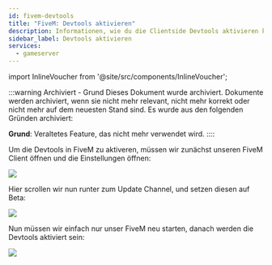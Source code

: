 ```yaml
---
id: fivem-devtools
title: "FiveM: Devtools aktivieren"
description: Informationen, wie du die Clientside Devtools aktivieren kannst - ZAP-Hosting.com Dokumentation
sidebar_label: Devtools aktivieren
services:
  - gameserver
---
```


import InlineVoucher from '@site/src/components/InlineVoucher';



:::warning Archiviert - Grund
Dieses Dokument wurde archiviert. Dokumente werden archiviert, wenn sie nicht mehr relevant, nicht mehr korrekt oder nicht mehr auf dem neuesten Stand sind. Es wurde aus den folgenden Gründen archiviert:

**Grund**: Veraltetes Feature, das nicht mehr verwendet wird.
::::

<InlineVoucher />

Um die Devtools in FiveM zu aktiveren, müssen wir zunächst unseren FiveM Client öffnen und die Einstellungen öffnen:

![](https://screensaver01.zap-hosting.com/index.php/s/tMp68tzRmnPPW8Z/preview)

Hier scrollen wir nun runter zum Update Channel, und setzen diesen auf Beta:

![](https://screensaver01.zap-hosting.com/index.php/s/BB2eyoM2axkTHH8/preview)

Nun müssen wir einfach nur unser FiveM neu starten, danach werden die Devtools aktiviert sein:

![](https://screensaver01.zap-hosting.com/index.php/s/GKxmoXqm7pgnZw4/preview)
